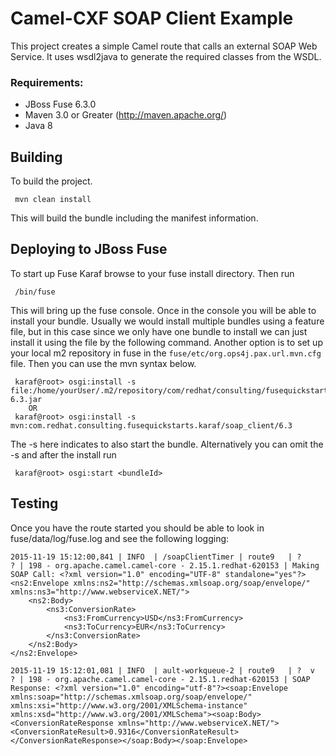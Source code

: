 
Camel-CXF SOAP Client Example
====================================
This project creates a simple Camel route that calls an external SOAP Web Service. It uses wsdl2java to generate the required classes from the WSDL.

### Requirements:
 * JBoss Fuse 6.3.0
 * Maven 3.0 or Greater (http://maven.apache.org/)
 * Java 8

Building
-----------------------

To build the project.

     mvn clean install

This will build the bundle including the manifest information.

Deploying to JBoss Fuse
-----------------------

To start up Fuse Karaf browse to your fuse install directory. Then run

     /bin/fuse

This will bring up the fuse console.  Once in the console you will be able to install your bundle.
Usually we would install multiple bundles using a feature file, but in this case since we only have one bundle to install we can just install it using the file by the following command. Another option is to set up your local m2  repository in fuse in the `fuse/etc/org.ops4j.pax.url.mvn.cfg` file.  Then you can use the mvn syntax below.

     karaf@root> osgi:install -s file:/home/yourUser/.m2/repository/com/redhat/consulting/fusequickstarts/karaf/soap_client/6.3/soap_client-6.3.jar
        OR
     karaf@root> osgi:install -s mvn:com.redhat.consulting.fusequickstarts.karaf/soap_client/6.3

 The -s here indicates to also start the bundle.  Alternatively you can omit the -s and after the install run

     karaf@root> osgi:start <bundleId>

Testing
--------

Once you have the route started you should be able to look in fuse/data/log/fuse.log and see the following logging:

    2015-11-19 15:12:00,841 | INFO  | /soapClientTimer | route9   | ?     ? | 198 - org.apache.camel.camel-core - 2.15.1.redhat-620153 | Making SOAP Call: <?xml version="1.0" encoding="UTF-8" standalone="yes"?>
    <ns2:Envelope xmlns:ns2="http://schemas.xmlsoap.org/soap/envelope/" xmlns:ns3="http://www.webserviceX.NET/">
        <ns2:Body>
            <ns3:ConversionRate>
                <ns3:FromCurrency>USD</ns3:FromCurrency>
                <ns3:ToCurrency>EUR</ns3:ToCurrency>
            </ns3:ConversionRate>
        </ns2:Body>
    </ns2:Envelope>

    2015-11-19 15:12:01,081 | INFO  | ault-workqueue-2 | route9   | ?  v  ? | 198 - org.apache.camel.camel-core - 2.15.1.redhat-620153 | SOAP Response: <?xml version="1.0" encoding="utf-8"?><soap:Envelope xmlns:soap="http://schemas.xmlsoap.org/soap/envelope/" xmlns:xsi="http://www.w3.org/2001/XMLSchema-instance" xmlns:xsd="http://www.w3.org/2001/XMLSchema"><soap:Body><ConversionRateResponse xmlns="http://www.webserviceX.NET/"><ConversionRateResult>0.9316</ConversionRateResult></ConversionRateResponse></soap:Body></soap:Envelope>
